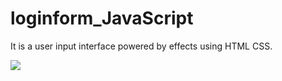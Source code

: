 # loginform_JavaScript

It is a user input interface powered by effects using HTML CSS.

![](login_form_java_screen.gif)


